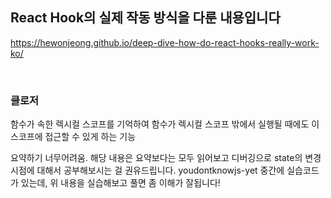 ## React Hook의 실제 작동 방식을 다룬 내용입니다

https://hewonjeong.github.io/deep-dive-how-do-react-hooks-really-work-ko/

<br>

### 클로저

함수가 속한 렉시컬 스코프를 기억하여 함수가 렉시컬 스코프 밖에서 실행될 때에도 이 스코프에 접근할 수 있게 하는 기능

요약하기 너무어려움. 해당 내용은 요약보다는 모두 읽어보고 디버깅으로 state의 변경 시점에 대해서 공부해보시는 걸 권유드립니다.
youdontknowjs-yet 중간에 실습코드가 있는데, 위 내용을 실습해보고 풀면 좀 이해가 잘됩니다!
